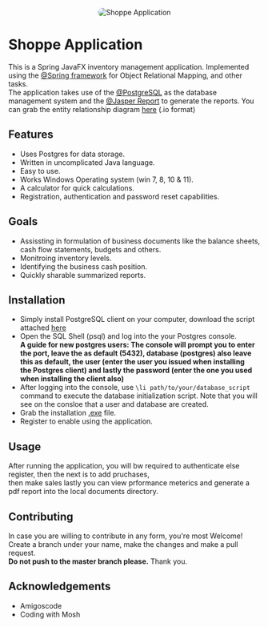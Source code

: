 <p align="center">
  <img src="https://media.gettyimages.com/id/78766311/photo/a-shopping-trolley.jpg?s=612x612&w=0&k=20&c=BahloehSBJr84swwNetkoJDz6zIPfDSKVs2GjyEKwUg=" alt="Shoppe Application" style="border-radius:50px">
</p>

# Shoppe Application
This is a Spring JavaFX inventory management application.  Implemented using the [@Spring framework](https://spring.io/) for Object Relational Mapping, and other tasks.
<br> The application takes use of the [@PostgreSQL](https://www.postgresql.org/) as the database management system and the [@Jasper Report](https://community.jaspersoft.com/files/file/20-jasperreports%C2%AE-library-community-edition/) to generate the reports. 
You can grab the entity relationship diagram [here](https://drive.google.com/file/d/1dALNLov0nq21e4TTf4KNN8dD86nCh38I/view?usp=sharing) (.io format)
<br>

## Features
- Uses Postgres for data storage.
- Written in uncomplicated Java language.
- Easy to use.
- Works Windows Operating system (win 7, 8, 10 & 11).
- A calculator for quick calculations.
- Registration, authentication and password reset capabilities.

## Goals
- Assissting in formulation of business documents like the balance sheets, cash flow statements, budgets and others.
- Monitroing inventory levels.
- Identifying the business cash position.
- Quickly sharable summarized reports.

## Installation
- Simply install PostgreSQL client on your computer, download the script attached [here](https://drive.google.com/file/d/19an4xmhEi08AIjlQRIoUMQynth_rMj4S/view?usp=sharing)
- Open the SQL Shell (psql) and log into the your Postgres console. <br>
  **A guide for new postgres users: The console will prompt you to enter the port, leave the as default (5432), database (postgres) also leave this as default, the user (enter the user you issued when installing <br>
  the Postgres client) and lastly the password (enter the one you used when installing the client also)**
- After logging into the console, use `\li path/to/your/database_script` command to execute the database initialization script. Note that you will see on the consloe that a user and database are created.
- Grab the installation [.exe](https://drive.google.com/file/d/1tHOLu6wdpNClPcF6lj6u6DvRdkNojTjH/view?usp=drive_link) file.
- Register to enable using the application.

## Usage
After running the application, you will bw required to authenticate else register, then the next is to add pruchases, <br> then make sales lastly you can view prformance meterics and generate a pdf report into the local documents directory.

## Contributing
In case you are willing to contribute in any form, you're most Welcome! <br>
Create a branch under your name, make the changes and make a pull request. <br>
**Do not push to the master branch please.** Thank you.

## Acknowledgements
- Amigoscode
- Coding with Mosh
